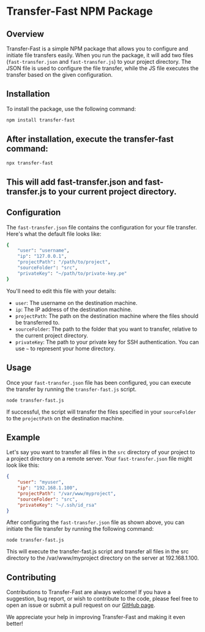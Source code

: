 # Transfer-Fast NPM Package

## Overview

Transfer-Fast is a simple NPM package that allows you to configure and initiate file transfers easily. When you run the package, it will add two files (`fast-transfer.json` and `fast-transfer.js`) to your project directory. The JSON file is used to configure the file transfer, while the JS file executes the transfer based on the given configuration.

## Installation

To install the package, use the following command:

```sh
npm install transfer-fast
```

## After installation, execute the transfer-fast command:

```sh
npx transfer-fast
```

## This will add fast-transfer.json and fast-transfer.js to your current project directory.


## Configuration
The `fast-transfer.json` file contains the configuration for your file transfer. Here's what the default file looks like:

```sh
{
    "user": "username",
    "ip": "127.0.0.1",
    "projectPath": "/path/to/project",
    "sourceFolder": "src",
    "privateKey": "~/path/to/private-key.pe"
}
```

You'll need to edit this file with your details:

- `user`: The username on the destination machine.
- `ip`: The IP address of the destination machine.
- `projectPath`: The path on the destination machine where the files should be transferred to.
- `sourceFolder`: The path to the folder that you want to transfer, relative to the current project directory.
- `privateKey`: The path to your private key for SSH authentication. You can use `~` to represent your home directory.

## Usage

Once your `fast-transfer.json` file has been configured, you can execute the transfer by running the `transfer-fast.js` script.

```shell
node transfer-fast.js
```

If successful, the script will transfer the files specified in your `sourceFolder` to the `projectPath` on the destination machine.


## Example

Let's say you want to transfer all files in the `src` directory of your project to a project directory on a remote server. Your `fast-transfer.json` file might look like this:

```json
{
    "user": "myuser",
    "ip": "192.168.1.100",
    "projectPath": "/var/www/myproject",
    "sourceFolder": "src",
    "privateKey": "~/.ssh/id_rsa"
}
```

After configuring the `fast-transfer.json` file as shown above, you can initiate the file transfer by running the following command:

```shell
node transfer-fast.js
```

This will execute the transfer-fast.js script and transfer all files in the src directory to the /var/www/myproject directory on the server at 192.168.1.100.

## Contributing

Contributions to Transfer-Fast are always welcome! If you have a suggestion, bug report, or wish to contribute to the code, please feel free to open an issue or submit a pull request on our [GitHub page](https://github.com/your-username/transfer-fast).

We appreciate your help in improving Transfer-Fast and making it even better!
